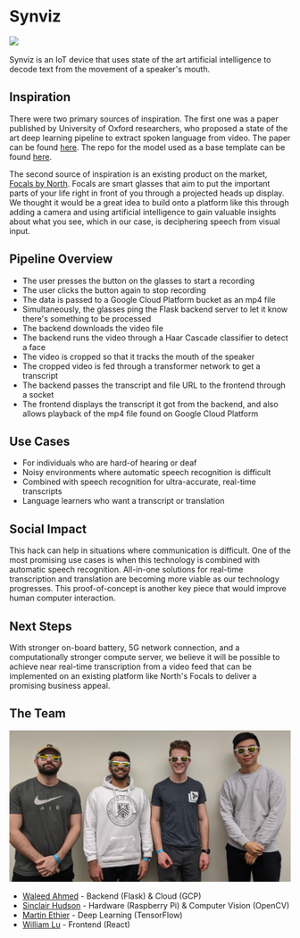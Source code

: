 # Synviz
![](images/prototype.jpg)

Synviz is an IoT device that uses state of the art artificial intelligence to decode text from the movement of a speaker's mouth.

## Inspiration
There were two primary sources of inspiration. The first one was a paper published by University of Oxford researchers, who proposed a state of the art deep learning pipeline to extract spoken language from video. The paper can be found [here](http://www.robots.ox.ac.uk/~vgg/publications/2018/Afouras18b/afouras18b.pdf). The repo for the model used as a base template can be found [here](https://github.com/afourast/deep_lip_reading).

The second source of inspiration is an existing product on the market, [Focals by North](https://www.bynorth.com/). Focals are smart glasses that aim to put the important parts of your life right in front of you through a projected heads up display. We thought it would be a great idea to build onto a platform like this through adding a camera and using artificial intelligence to gain valuable insights about what you see, which in our case, is deciphering speech from visual input.

## Pipeline Overview
* The user presses the button on the glasses to start a recording
* The user clicks the button again to stop recording
* The data is passed to a Google Cloud Platform bucket as an mp4 file
* Simultaneously, the glasses ping the Flask backend server to let it know there's something to be processed
* The backend downloads the video file
* The backend runs the video through a Haar Cascade classifier to detect a face
* The video is cropped so that it tracks the mouth of the speaker
* The cropped video is fed through a transformer network to get a transcript
* The backend passes the transcript and file URL to the frontend through a socket
* The frontend displays the transcript it got from the backend, and also allows playback of the
mp4 file found on Google Cloud Platform

## Use Cases
* For individuals who are hard-of hearing or deaf
* Noisy environments where automatic speech recognition is difficult
* Combined with speech recognition for ultra-accurate, real-time transcripts
* Language learners who want a transcript or translation

## Social Impact
This hack can help in situations where communication is difficult. One of the most promising use cases is when
this technology is combined with automatic speech recognition. All-in-one solutions for real-time transcription and translation
are becoming more viable as our technology progresses.
This proof-of-concept is another key piece that would
improve human computer interaction.

## Next Steps
With stronger on-board battery, 5G network connection, and a computationally stronger compute server, we believe it will be possible to achieve near real-time transcription from a video feed that can be implemented on an existing platform like North's Focals to deliver a promising business appeal.

## The Team
![](images/team_photo.jpg)
* [Waleed Ahmed](https://github.com/w29ahmed) - Backend (Flask) & Cloud (GCP)
* [Sinclair Hudson](https://github.com/SinclairHudson) - Hardware (Raspberry Pi) & Computer Vision (OpenCV)
* [Martin Ethier](https://github.com/MartinEthier) - Deep Learning (TensorFlow)
* [William Lu](https://github.com/WillyumLu) - Frontend (React)